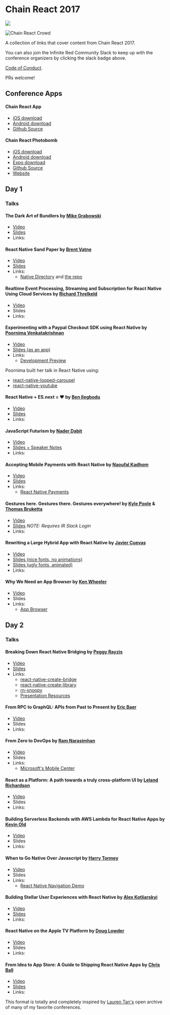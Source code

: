 # Chain React 2017

<a href="http://community.infinite.red/"><img src="https://infiniteredcommunity.herokuapp.com/badge.svg"></a> 

![Chain React Crowd](http://i.imgur.com/yGo9GCP.png)

A collection of links that cover content from Chain React 2017.

You can also join the Infinite Red Community Slack to keep up with the conference organizers by clicking the slack badge above. 

[Code of Conduct](http://confcodeofconduct.com/).

PRs welcome!

## Conference Apps

#### Chain React App

* [iOS download](https://itunes.apple.com/us/app/chain-react-conf/id1239112816?mt=8)
* [Android download](https://play.google.com/store/apps/details?id=com.chainreactapp&hl=en)
* [Github Source](https://github.com/infinitered/ChainReactApp)

#### Chain React Photobomb

* [iOS download](https://itunes.apple.com/us/app/chain-react-photobomb/id1253527606?mt=8)
* [Android download](https://play.google.com/store/apps/details?id=com.echobind.chainreactphotobomb&hl=en)
* [Expo download](https://expo.io/@community/chain-react-photobomb)
* [Github Source](https://github.com/cball/ChainReactPhotobomb)
* [Website](https://chainreactphotobomb.com/)

## Day 1 

### Talks

#### The Dark Art of Bundlers by [Mike Grabowski](https://twitter.com/grabbou)
- [Video](https://www.youtube.com/watch?v=cz5BzwgATpc&list=PLFHvL21g9bk3RxJ1Ut5nR_uTZFVOxu522&index=1)
- [Slides](https://speakerdeck.com/grabbou/the-dark-art-of-bundlers)
- Links: 

#### React Native Sand Paper by [Brent Vatne](https://twitter.com/notbrent)
- [Video](https://www.youtube.com/watch?v=oBi3j33idW0&list=PLFHvL21g9bk3RxJ1Ut5nR_uTZFVOxu522&index=17&t=484s)
- [Slides](http://url.brentvatne.ca/F09ch)
- Links:
  + [Native Directory](https://www.native.directory) and [the repo](https://github.com/expo/react-native-libraries)

#### Realtime Event Processing, Streaming and Subscription for React Native Using Cloud Services by [Richard Threlkeld](https://twitter.com/undef_obj)
- [Video](https://www.youtube.com/watch?v=cf6-K6OQ4-g&list=PLFHvL21g9bk3RxJ1Ut5nR_uTZFVOxu522&index=20)
- Slides
- Links: 

#### Experimenting with a Paypal Checkout SDK using React Native by [Poornima Venkatakrishnan](https://twitter.com/poorni_venkat)
- [Video](https://www.youtube.com/watch?v=m-XaF3vAHrQ&list=PLFHvL21g9bk3RxJ1Ut5nR_uTZFVOxu522&index=2)
- [Slides (as an app)](https://github.com/pvenkatakrishnan/ChainReact-PaypalCheckout)
- Links: 
  + [Development Preview](https://github.com/paypal/paypalnativecheckout-docs)

Poornima built her talk in React Native using:

- [react-native-looped-carousel](https://github.com/appintheair/react-native-looped-carousel)
- [react-native-youtube](https://github.com/inProgress-team/react-native-youtube)

#### React Native + ES.next = ♥︎ by [Ben Ilegbodu](https://twitter.com/benmvp)
- [Video](https://www.youtube.com/watch?v=nbtEwjRJXLo&list=PLFHvL21g9bk3RxJ1Ut5nR_uTZFVOxu522&index=3&t=147s)
- [Slides](https://bit.ly/chain-react-native-esnext)
- Links: 

#### JavaScript Futurism by [Nader Dabit](https://twitter.com/dabit3)
- [Video](https://www.youtube.com/watch?v=iCoYCAzx82g&list=PLFHvL21g9bk3RxJ1Ut5nR_uTZFVOxu522&index=4)
- [Slides + Speaker Notes](https://docs.google.com/presentation/d/1VaphgJRcf5R47R5aPEfsJGWJ3dLiRhGFsh0bqH0cQXs/edit?usp=sharing)
- Links: 

#### Accepting Mobile Payments with React Native by [Naoufal Kadhom](https://twitter.com/naoufal)
- [Video](https://www.youtube.com/watch?v=sTretbawbkg&list=PLFHvL21g9bk3RxJ1Ut5nR_uTZFVOxu522&index=5)
- [Slides](https://speakerdeck.com/naoufal/accepting-mobile-payments-with-react-native)
- Links: 
  - [React Native Payments](https://github.com/naoufal/react-native-payments)

#### Gestures here. Gestures there. Gestures everywhere! by [Kyle Poole](https://twitter.com/kylpo) & [Thomas Bruketta](https://twitter.com/SirTeebs)
- [Video](https://www.youtube.com/watch?v=L_jzGn5b9H4&list=PLFHvL21g9bk3RxJ1Ut5nR_uTZFVOxu522&index=6)
- [Slides](https://infiniteredcommunity.slack.com/files/kylpo/F67GLPET1/gestureseverywhere.pdf) *NOTE: Requires IR Slack Login*
- Links: 

#### Rewriting a Large Hybrid App with React Native by [Javier Cuevas](https://twitter.com/javier_dev)
- [Video](https://www.youtube.com/watch?v=eNRc0815pDs&list=PLFHvL21g9bk3RxJ1Ut5nR_uTZFVOxu522&index=7)
- [Slides (nice fonts, no animations)](https://speakerdeck.com/javiercr/rewriting-a-large-hybrid-app-with-react-native-chain-react-conf-2017)
- [Slides (ugly fonts, animated)](https://www.icloud.com/keynote/0SB6eU9zN3_-_ZG1zLQ4g400Q#Chain_React_Conf)
- Links: 

#### Why We Need an App Browser by [Ken Wheeler](https://twitter.com/ken_wheeler)
- [Video](https://www.youtube.com/watch?v=WEQx3wz8QeY&list=PLFHvL21g9bk3RxJ1Ut5nR_uTZFVOxu522&index=8&t=188s)
- Slides
- Links: 
  - [App Browser](https://github.com/kenwheeler/app-browser)

## Day 2

### Talks
#### Breaking Down React Native Bridging by [Peggy Rayzis](https://twitter.com/peggyrayzis)
- [Video](https://www.youtube.com/watch?v=GiUo88TGebs&list=PLFHvL21g9bk3RxJ1Ut5nR_uTZFVOxu522&index=9)
- [Slides](http://chain-react-bridging.surge.sh/#/)
- Links: 
  - [react-native-create-bridge](https://github.com/peggyrayzis/react-native-create-bridge)
  - [react-native-create-library](https://github.com/frostney/react-native-create-library)
  - [rn-snoopy](https://github.com/jondot/rn-snoopy)
  - [Presentation Resources](https://github.com/peggyrayzis/chain-react-bridging)

#### From RPC to GraphQL: APIs from Past to Present by [Eric Baer](https://twitter.com/ebaerbaerbaer)
- [Video](https://www.youtube.com/watch?v=DeKpgHK-bqw&list=PLFHvL21g9bk3RxJ1Ut5nR_uTZFVOxu522&index=10)
- Slides
- Links: 

#### From Zero to DevOps by [Ram Narasimhan](https://twitter.com/nparashuram)
- [Video](https://www.youtube.com/watch?v=f_-S0ZhVmvQ&list=PLFHvL21g9bk3RxJ1Ut5nR_uTZFVOxu522&index=11&t=119s)
- Slides
- Links:
  * [Microsoft's Mobile Center](https://mobile.azure.com)

#### React as a Platform: A path towards a truly cross-platform UI by [Leland Richardson](https://twitter.com/intelligibabble)
- [Video](https://www.youtube.com/watch?v=JaRtmgaNZos&list=PLFHvL21g9bk3RxJ1Ut5nR_uTZFVOxu522&index=12)
- Slides
- Links: 

#### Building Serverless Backends with AWS Lambda for React Native Apps by [Kevin Old](https://twitter.com/kevinold)
- [Video](https://www.youtube.com/watch?v=blGtyVCGNT4&list=PLFHvL21g9bk3RxJ1Ut5nR_uTZFVOxu522&index=13)
- Slides
- Links: 

#### When to Go Native Over Javascript by [Harry Tormey](https://twitter.com/htormey)
- [Video](https://www.youtube.com/watch?v=kFyaj5HmMEY&list=PLFHvL21g9bk3RxJ1Ut5nR_uTZFVOxu522&index=14&t=551s)
- Slides
- Links:
  * [React Native Navigation Demo](https://github.com/hgale/ReactNativeNavigationDemo)

#### Building Stellar User Experiences with React Native by [Alex Kotliarskyi](https://twitter.com/alex_frantic)
- [Video](https://www.youtube.com/watch?v=fjS5ssBn3fA&list=PLFHvL21g9bk3RxJ1Ut5nR_uTZFVOxu522&index=15)
- [Slides](https://speakerdeck.com/frantic/building-stellar-user-experiences-with-react-native)
- Links: 

#### React Native on the Apple TV Platform by [Doug Lowder](https://twitter.com/douglowder)
- [Video](https://www.youtube.com/watch?v=jDRXGqb9hno&list=PLFHvL21g9bk3RxJ1Ut5nR_uTZFVOxu522&index=18)
- Slides
- Links: 

#### From Idea to App Store: A Guide to Shipping React Native Apps by [Chris Ball](https://twitter.com/cball_)
- [Video](https://www.youtube.com/watch?v=W8X7t1qlT_w&list=PLFHvL21g9bk3RxJ1Ut5nR_uTZFVOxu522&index=16)
- [Slides](https://speakerdeck.com/cball/from-idea-to-app-store-a-guide-to-shipping-react-native-apps)
- Links: 

This format is totally and completely inspired by [Lauren Tan's](https://twitter.com/sugarpirate_) open archive of many of my favorite conferences.
